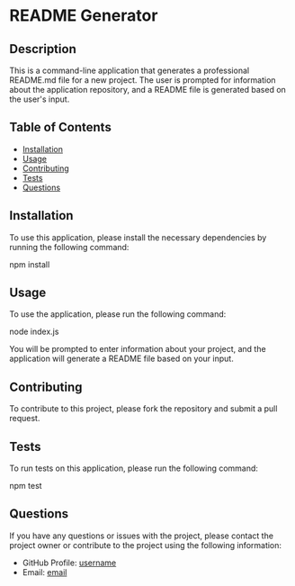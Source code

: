 # README Generator

## Description

This is a command-line application that generates a professional README.md file for a new project. The user is prompted for information about the application repository, and a README file is generated based on the user's input.

## Table of Contents
* [Installation](#installation)
* [Usage](#usage)
* [Contributing](#contributing)
* [Tests](#tests)
* [Questions](#questions)

## Installation
To use this application, please install the necessary dependencies by running the following command:

npm install

## Usage
To use the application, please run the following command:

node index.js

You will be prompted to enter information about your project, and the application will generate a README file based on your input.

## Contributing
To contribute to this project, please fork the repository and submit a pull request.

## Tests
To run tests on this application, please run the following command:

npm test

## Questions

If you have any questions or issues with the project, please contact the project owner or contribute to the project using the following information:

* GitHub Profile: [username](https://github.com/lentiodev)
* Email: [email](mailto:lentiodev@gmail.com)
